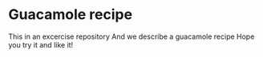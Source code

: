 # Guacamole recipe

This in an excercise repository
And we describe a guacamole recipe
Hope you try it and like it!
